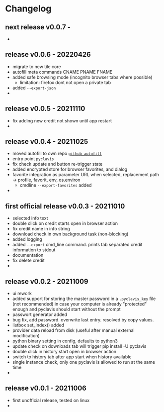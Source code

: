 
# Changelog


## next release v0.0.7 - 

- 


## release v0.0.6 - 20220426

- migrate to new tile core
- autofill meta commands CNAME PNAME FNAME
- added safe browsing mode (incognito browser tabs where possible)
  - limitation: firefox dont not open a private tab
- added `--export-json` 
- 


## release v0.0.5 - 20211110

- fix adding new credit not shown until app restart
-


## release v0.0.4 - 20211025

- moved autofill to own repo [`github autofill`](https://github.com/kr-g/autofill)
- entry point `pyclavis`
- fix check update and button re-trigger state
- added encrypted store for browser favorites, and dialog
- favorite integration as parameter URL when selected, replacement path -> profile, favorit, env, os.environ
  - cmdline `--export-favorites` added
- 


## first official release v0.0.3 - 20211010

- selected info text 
- double click on credit starts open in browser action
- fix credit name in info string
- download check in own background task (non-blocking)
- added logging
- added `--export` cmd_line command. prints tab separated credit information to stdout
- documentation
- fix delete credit
- 


## release v0.0.2 - 20211009

- ui rework
- added support for storing the master password in a `.pyclavis_key` file 
 (not recommended) in case your computer is already "protected" enough and
 pyclavis should start without the prompt
- passwort generator added
- bug fix, add password. overwrite last entry. resolved by copy values.
- listbox set_index() added
- provider data reload from disk (useful after manual external modification)
- python binary setting in config, defaults to python3
- update check on downloads tab will trigger pip install -U pyclavis
- double click in history start open in browser action
- switch to history tab after app start when history available
- single instance check, only one pyclavis is allowed to run at the same time
- 


## release v0.0.1 - 20211006 

- first unofficial release, tested on linux
- 

